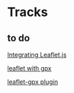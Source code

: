 # Tracks

## to do

[Integrating Leaflet.js](https://github.com/squidfunk/mkdocs-material/discussions/2498)

[leaflet with gpx](https://stackoverflow.com/questions/78266123/drawing-gpx-tracks-with-shadows-using-leaflet-js-and-leaflet-gpx)

[leaflet-gpx plugin](https://github.com/mpetazzoni/leaflet-gpx)
